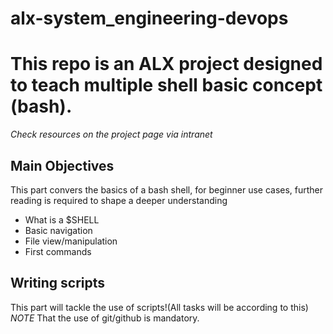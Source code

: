 # alx-system_engineering-devops

<h1>This repo is an ALX project designed to teach multiple shell basic concept (bash).</h1>

<p><em>Check resources on the project page via intranet</em></p>

<h2>Main Objectives</h2>

<p>This part convers the basics of a bash shell, for beginner use cases, further reading is required to shape a deeper understanding</p>

<ul>
  <li>What is a $SHELL</li>
  <li>Basic navigation</li>
  <li>File view/manipulation</li>
  <li>First commands</li>
</ul>

<h2>Writing scripts</h2>
<p>This part will tackle the use of scripts!(All tasks will be according to this) <em>NOTE</em> That the use of git/github is mandatory.</p>

